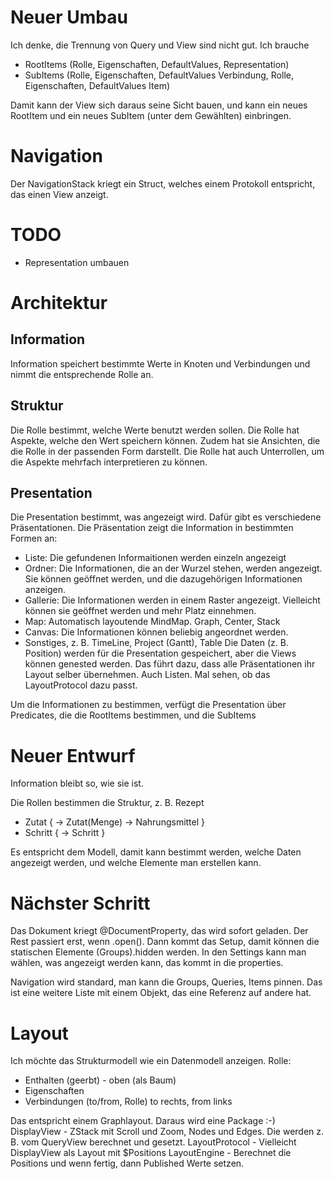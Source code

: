 #  Neuer Umbau
Ich denke, die Trennung von Query und View sind nicht gut. Ich brauche
- RootItems (Rolle, Eigenschaften, DefaultValues, Representation)
- SubItems (Rolle, Eigenschaften, DefaultValues Verbindung, Rolle, Eigenschaften, DefaultValues Item)

Damit kann der View sich daraus seine Sicht bauen, und kann ein neues RootItem und ein neues SubItem (unter dem Gewählten) einbringen.

# Navigation
Der NavigationStack kriegt ein Struct, welches einem Protokoll entspricht, das einen View anzeigt.


# TODO
- Representation umbauen

# Architektur

## Information
Information speichert bestimmte Werte in Knoten und Verbindungen und nimmt die entsprechende Rolle an. 

## Struktur 
Die Rolle bestimmt, welche Werte benutzt werden sollen.
Die Rolle hat Aspekte, welche den Wert speichern können. Zudem hat sie Ansichten, die die Rolle in der passenden Form darstellt.
Die Rolle hat auch Unterrollen, um die Aspekte mehrfach interpretieren zu können.

## Presentation
Die Presentation bestimmt, was angezeigt wird. Dafür gibt es verschiedene Präsentationen.
Die Präsentation zeigt die Information in bestimmten Formen an:
- Liste: Die gefundenen Informaitionen werden einzeln angezeigt
- Ordner: Die Informationen, die an der Wurzel stehen, werden angezeigt. Sie können geöffnet werden, und die dazugehörigen Informationen anzeigen.
- Gallerie: Die Informationen werden in einem Raster angezeigt. Vielleicht können sie geöffnet werden und mehr Platz einnehmen.
- Map: Automatisch layoutende MindMap. Graph, Center, Stack
- Canvas: Die Informationen können beliebig angeordnet werden.
- Sonstiges, z. B. TimeLine, Project (Gantt), Table
Die Daten (z. B. Position) werden für die Presentation gespeichert, aber die Views können genested werden. Das führt dazu, dass alle Präsentationen ihr Layout selber übernehmen. Auch Listen. Mal sehen, ob das LayoutProtocol dazu passt.

Um die Informationen zu bestimmen, verfügt die Presentation über Predicates, die die RootItems bestimmen, und die SubItems


# Neuer Entwurf

Information bleibt so, wie sie ist.

Die Rollen bestimmen die Struktur, z. B. 
Rezept
 - Zutat { -> Zutat(Menge) -> Nahrungsmittel }
 - Schritt { -> Schritt }
 
 Es entspricht dem Modell, damit kann bestimmt werden, welche Daten angezeigt werden, und welche Elemente man erstellen kann.

# Nächster Schritt

Das Dokument kriegt @DocumentProperty, das wird sofort geladen. Der Rest passiert erst, wenn .open(). Dann kommt das Setup, damit können die statischen Elemente (Groups).hidden werden. In den Settings kann man wählen, was angezeigt werden kann, das kommt in die properties.

Navigation wird standard, man kann die Groups, Queries, Items pinnen. Das ist eine weitere Liste mit einem Objekt, das eine Referenz auf andere hat. 


# Layout
Ich möchte das Strukturmodell wie ein Datenmodell anzeigen.
Rolle: 
- Enthalten (geerbt) - oben (als Baum)
- Eigenschaften
- Verbindungen (to/from, Rolle) to rechts, from links

Das entspricht einem Graphlayout. Daraus wird eine Package :-)
DisplayView - ZStack mit Scroll und Zoom, Nodes und Edges. Die werden z. B. vom QueryView berechnet und gesetzt.
LayoutProtocol - Vielleicht DisplayView als Layout mit $Positions
LayoutEngine - Berechnet die Positions und wenn fertig, dann Published Werte setzen. 
